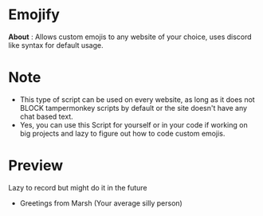 # Emojify

**About** : Allows custom emojis to any website of your choice, uses discord like syntax for default usage.

# Note

- This type of script can be used on every website, as long as it does not BLOCK tampermonkey scripts by default or the site doesn't have any chat based text.
- Yes, you can use this Script for yourself or in your code if working on big projects and lazy to figure out how to code custom emojis.

# Preview

Lazy to record but might do it in the future
- Greetings from Marsh (Your average silly person)
